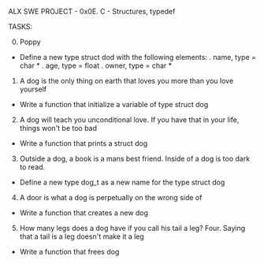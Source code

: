 ALX SWE PROJECT - 0x0E. C - Structures, typedef

TASKS:

0. Poppy
- Define a new type struct dod with the following elements:
	. name, type = char *
	. age, type = float
	. owner, type = char *

1. A dog is the only thing on earth that loves you more than you
love yourself
- Write a function that initialize a variable of type struct dog

2. A dog will teach you unconditional love. If you have that in your
life, things won't be too bad
- Write a function that prints a struct dog

3. Outside a dog, a book is a mans best friend. Inside of a dog is
too dark to read.
- Define a new type dog_t as a new name for the type struct dog

4. A door is what a dog is perpetually on the wrong side of
- Write a function that creates a new dog

5. How many legs does a dog have if you call his tail a leg? Four.
Saying that a tail is a leg doesn't make it a leg
- Write a function that frees dog
